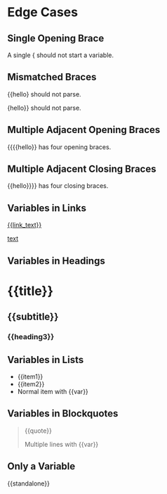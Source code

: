 # Edge Cases

## Single Opening Brace

A single { should not start a variable.

## Mismatched Braces

{{hello} should not parse.

{hello}} should not parse.

## Multiple Adjacent Opening Braces

{{{{hello}} has four opening braces.

## Multiple Adjacent Closing Braces

{{hello}}}} has four closing braces.

## Variables in Links

[{{link_text}}]({{url}})

[text]({{url}})

## Variables in Headings

# {{title}}

## {{subtitle}}

### {{heading3}}

## Variables in Lists

- {{item1}}
- {{item2}}
- Normal item with {{var}}

## Variables in Blockquotes

> {{quote}}
>
> Multiple lines with {{var}}

## Only a Variable

{{standalone}}
